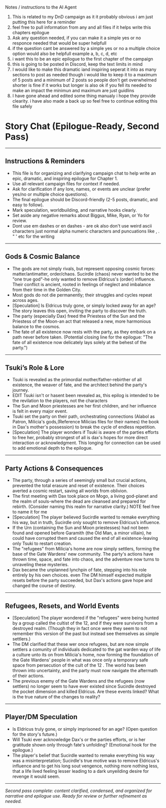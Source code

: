 Notes / instructions to the AI Agent
1. This is related to my DnD campaign as it it probably obvious i am just putting this here for a reminder 
2. feel free to pull information from any and all files if it helps write this chapters epilogue 
3. Ask any question needed, if you can make it a simple yes or no responce needed that would be super helpfull 
4. if the question cant be answered by a simple yes or no a multiple choice option would also be helpfull example a, b, c, d, etc
5. i want this to be an epic epilogue to the first chapter of the campaign 
6. this is going to be posted in Discord, keep the text limits in mind
7. I would like to make this dramatic iand inspiring seperat it into as many sections to post as needed though i would like to keep it to a maximum of 5 posts and a minimum of 2 posts so people don't get overwhelmed shorter is fine if it works but longer is also ok if you fell its needed to make an impact the minimun and maximum are just guidlins 
8.  I have gone ahead and edited some thing manualy i hope they provide clearity. i have also made a back up so feel free to continue editing this file safely 




# Story Chat (Epilogue-Ready, Second Pass)

---

## Instructions & Reminders
- This file is for organizing and clarifying campaign chat to help write an epic, dramatic, and inspiring epilogue for Chapter 1.
- Use all relevant campaign files for context if needed.
- Ask for clarification if any lore, names, or events are unclear (prefer yes/no or multiple choice questions).
- The final epilogue should be Discord-friendly (2-5 posts, dramatic, and easy to follow).
- Mark speculation, worldbuilding, and narrative hooks clearly.
- Set aside any negative remarks about Biggus, Mike, Ryan, or Yo for review.
- Dont use em dashes or en dashes - are ok also don't use weird ascii characters just normal alpha numeric characters and puncuations like , . " ' etc for the writing

---

## Gods & Cosmic Balance
- The gods are not simply rivals, but represent opposing cosmic forces: matter/antimatter, order/chaos. Sucirdle (chaos) never wanted to be the "one true god"-he only wanted to remove Eldricus's (order) influence. Their conflict is ancient, rooted in feelings of neglect and imbalance from their time in the Golden City.
- Most gods do not die permanently; their struggles and cycles repeat across ages.
- [Speculation] Is Eldricus truly gone, or simply locked away for an age? The story leaves this open, inviting the party to discover the truth.
- The party (especially Dax) freed the Priestess of the Sun and the Priestess of the Moon-an act that released a new, more harmonious balance to the cosmos.
- The fate of all existence now rests with the party, as they embark on a path never before taken. (Potential closing line for the epilogue: "The fate of all existence now delicately lays solely at the behest of the party.")

---

## Tsuki’s Role & Lore
- Tsuki is revealed as the primordial mother/father-rebirther of all existence, the weaver of fate, and the architect behind the party's journey.
- EDIT Tsuki isn't or hasent been revealed as, this epilog is intended to be the revilation to the players, not the characters
- The Sun and Moon priestesses are her first children, and her influence is felt in every major event.
- Tsuki set the party on their path, orchestrating connections (Alabol as Patron, Milicia's gods,(Reference Milicias files for their names) the book in Dax's mother's possession) to break the cycle of endless repetition.
- [Speculation] The player wonders if Tsuki is aware of the parties efforts to free her, probably strongest of all is dax's hopes for more direct interaction or acknowledgment. This longing for connection can be used to add emotional depth to the epilogue.

---

## Party Actions & Consequences
- The party, through a series of seemingly small but crucial actions, prevented the total erasure and reset of existence. Their choices averted a cosmic restart, saving all worlds from oblivion.
- The first meeting with Dax took place on Mogo, a living god-planet and the realm of souls-where the dead are cleansed and prepared for rebirth. (Consider naming this realm for narrative clarity.) NOTE feel free to name it for me
- [Speculation] The player believed Sucirdle wanted to remake everything his way, but in truth, Sucirdle only sought to remove Eldricus’s influence.
- If the Urn (containing the Sun and Moon priestesses) had not been found and opened before Garamith (the Old Man, a minor villain), he could have corrupted them and caused the end of all existence-leaving only Tsuki to restart creation.
- The "refugees" from Milicia's home are now simply settlers, forming the base of the Gate Wardens' new community. The party's actions have thrown time, space, and fate into chaos, and the adventure now turns to unraveling these mysteries.
- Dax became the unplanned lynchpin of fate, stepping into his role entirely by his own choices. even The DM himself expected multiple resets before the party succeeded, but Dax's actions gave hope and changed the course of destiny.

---

## Refugees, Resets, and World Events
- [Speculation] The player wondered if the "refugees" were being hunted by a group called the cultist of the 12, and if they were survivors from a destroyed realm. (Though they in fact once were they seem to not remember this version of the past but instead see themselves as simple settlers.)
- The DM clarified that these wer once refugees, but are now simple settlers a comunity of individuals dedicated to the gat warden way of life a culture unto its on from Milicia's home, now forming the foundation of the Gate Wardens' people in what was once only a temporary safe space from persecution of the cult of the 12 . The world has been thrown into uncertainty, and the party must now navigate the aftermath of their actions.
- The previous enemy of the Gate Wardens and the refugees (now settlers) no longer seem to have ever existed since Sucirdle destroyed the pocket dimension and killed Eldricus. Are these events linked? What is the true nature of the changes to reality?

---

## Player/DM Speculation
- Is Eldricus truly gone, or simply imprisoned for an age? (Open question for the story's future.)
- Will Tsuki ever acknowledge Dax's or the parties efforts, or is her gratitude shown only through fate's unfolding? (Emotional hook for the epilogue.)
- The player's belief that Sucirdle wanted to remake everything his way was a misinterpretation; Sucirdle's true motive was to remove Eldricus's influence and to get his long sout vengence, nothing more nothing less, that a life lived feeling lesser leading to a dark unyeilding desire for revenge it would seem.

---


*Second pass complete: content clarified, condensed, and organized for narrative and epilogue use. Ready for review or further refinement as needed.*
